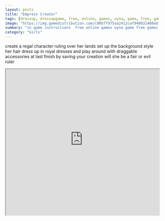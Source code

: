 ```yaml
---
layout: posts
title: "Empress Creator"
tags: [dressup, dressupgame, free, online, games, oyna, game, free, games, play, play, games]
image: "https://img.gamedistribution.com/c90b7f975aa2412caf940831408eb709-512x384.jpeg"
summary: "in game instructions  free online games oyna game free games play play games"
category: "Girls"
---
```


create a regal character ruling over her lands set up the background style her hair dress up in royal dresses and play around with draggable accessories at last finish by saving your creation will she be a fair or evil ruler

<iframe width="100%" height="480px;" src="https://flash.gamedistribution.com?game=c90b7f975aa2412caf940831408eb709"></iframe>
